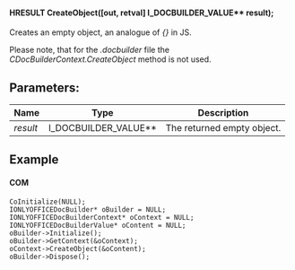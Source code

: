 #### HRESULT CreateObject(\[out, retval] I\_DOCBUILDER\_VALUE\*\* result);

Creates an empty object, an analogue of *{}* in JS.

Please note, that for the *.docbuilder* file the *CDocBuilderContext.CreateObject* method is not used.

## Parameters:

| Name     | Type                     | Description                |
| -------- | ------------------------ | -------------------------- |
| *result* | I\_DOCBUILDER\_VALUE\*\* | The returned empty object. |

## Example

#### COM

```
CoInitialize(NULL);
IONLYOFFICEDocBuilder* oBuilder = NULL;
IONLYOFFICEDocBuilderContext* oContext = NULL;
IONLYOFFICEDocBuilderValue* oContent = NULL;
oBuilder->Initialize();
oBuilder->GetContext(&oContext);
oContext->CreateObject(&oContent);
oBuilder->Dispose();
```
